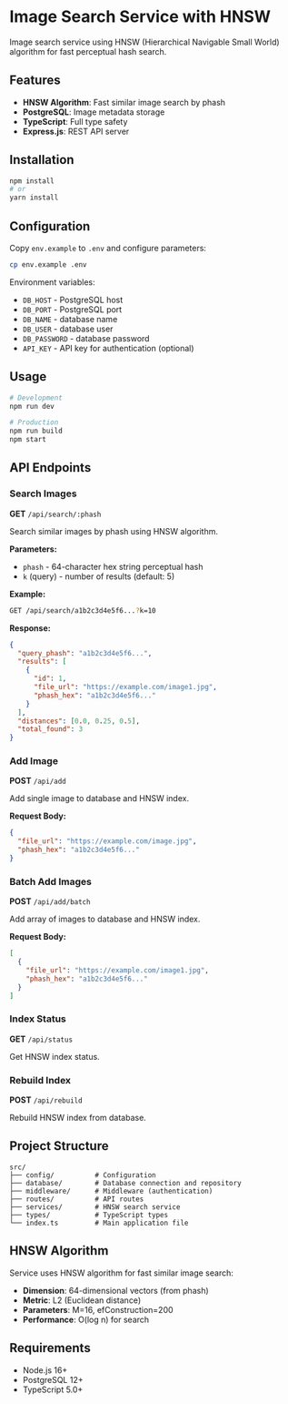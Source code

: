 # Image Search Service with HNSW

Image search service using HNSW (Hierarchical Navigable Small World) algorithm for fast perceptual hash search.

## Features

- **HNSW Algorithm**: Fast similar image search by phash
- **PostgreSQL**: Image metadata storage
- **TypeScript**: Full type safety
- **Express.js**: REST API server

## Installation

```bash
npm install
# or
yarn install
```

## Configuration

Copy `env.example` to `.env` and configure parameters:

```bash
cp env.example .env
```

Environment variables:
- `DB_HOST` - PostgreSQL host
- `DB_PORT` - PostgreSQL port
- `DB_NAME` - database name
- `DB_USER` - database user
- `DB_PASSWORD` - database password
- `API_KEY` - API key for authentication (optional)

## Usage

```bash
# Development
npm run dev

# Production
npm run build
npm start
```

## API Endpoints

### Search Images

**GET** `/api/search/:phash`

Search similar images by phash using HNSW algorithm.

**Parameters:**
- `phash` - 64-character hex string perceptual hash
- `k` (query) - number of results (default: 5)

**Example:**
```bash
GET /api/search/a1b2c3d4e5f6...?k=10
```

**Response:**
```json
{
  "query_phash": "a1b2c3d4e5f6...",
  "results": [
    {
      "id": 1,
      "file_url": "https://example.com/image1.jpg",
      "phash_hex": "a1b2c3d4e5f6..."
    }
  ],
  "distances": [0.0, 0.25, 0.5],
  "total_found": 3
}
```

### Add Image

**POST** `/api/add`

Add single image to database and HNSW index.

**Request Body:**
```json
{
  "file_url": "https://example.com/image.jpg",
  "phash_hex": "a1b2c3d4e5f6..."
}
```

### Batch Add Images

**POST** `/api/add/batch`

Add array of images to database and HNSW index.

**Request Body:**
```json
[
  {
    "file_url": "https://example.com/image1.jpg",
    "phash_hex": "a1b2c3d4e5f6..."
  }
]
```

### Index Status

**GET** `/api/status`

Get HNSW index status.

### Rebuild Index

**POST** `/api/rebuild`

Rebuild HNSW index from database.

## Project Structure

```
src/
├── config/          # Configuration
├── database/        # Database connection and repository
├── middleware/      # Middleware (authentication)
├── routes/          # API routes
├── services/        # HNSW search service
├── types/           # TypeScript types
└── index.ts         # Main application file
```

## HNSW Algorithm

Service uses HNSW algorithm for fast similar image search:

- **Dimension**: 64-dimensional vectors (from phash)
- **Metric**: L2 (Euclidean distance)
- **Parameters**: M=16, efConstruction=200
- **Performance**: O(log n) for search

## Requirements

- Node.js 16+
- PostgreSQL 12+
- TypeScript 5.0+
